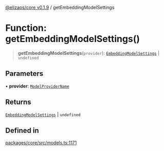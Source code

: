 [@elizaos/core v0.1.9](../index.md) / getEmbeddingModelSettings

# Function: getEmbeddingModelSettings()

> **getEmbeddingModelSettings**(`provider`): [`EmbeddingModelSettings`](../type-aliases/EmbeddingModelSettings.md) \| `undefined`

## Parameters

• **provider**: [`ModelProviderName`](../enumerations/ModelProviderName.md)

## Returns

[`EmbeddingModelSettings`](../type-aliases/EmbeddingModelSettings.md) \| `undefined`

## Defined in

[packages/core/src/models.ts:1171](https://github.com/lggg123/eliza/blob/main/packages/core/src/models.ts#L1171)
